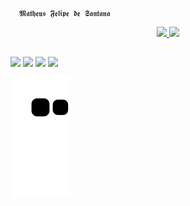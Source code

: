       𝕸𝖆𝖙𝖍𝖊𝖚𝖘 𝕱𝖊𝖑𝖎𝖕𝖊 𝖉𝖊 𝕾𝖆𝖓𝖙𝖆𝖓𝖆

<div align="center">
  <a href="https://github.com/maathews">
  <img height="140em" src="https://github-readme-stats.vercel.app/api?username=maathews&show_icons=true&theme=dracula&include_all_commits=true&count_private=true"/>
  <img height="140em" src="https://github-readme-stats.vercel.app/api/top-langs/?username=maathews&layout=compact&langs_count=7&theme=dracula"/>
</div>
  
  ##
 
<div> 
    <a href="https://wa.me/5518997970273" target="_blank"><img src="https://img.shields.io/badge/WhatsApp-25D366?style=for-the-badge&logo=whatsapp&logoColor=white" target="_blank"></a> 
  <a href="https://www.linkedin.com/in/matheus-felipe-de-santana-35b783b8/" target="_blank"><img src="https://img.shields.io/badge/-LinkedIn-%230077B5?style=for-the-badge&logo=linkedin&logoColor=white" target="_blank"></a> 
  <a href = "mailto:matheus.vision3@gmail.com"><img src="https://img.shields.io/badge/Gmail-D14836?style=for-the-badge&logo=gmail&logoColor=white" target="_blank"></a>
   <a href = "discordapp.com/users/996758716844101722"><img src="https://img.shields.io/badge/Discord-7289DA?style=for-the-badge&logo=discord&logoColor=white" target="_blank"></a>
  
![snake gif](https://github.com/maathews/maathews/blob/output/github-contribution-grid-snake.svg)
</div>
  
  ##
